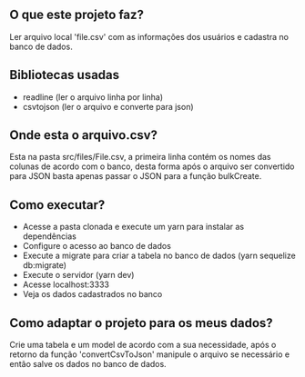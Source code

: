 ## O que este projeto faz?
Ler arquivo local 'file.csv' com as informações dos usuários e cadastra no banco de dados.

## Bibliotecas usadas
- readline (ler o arquivo linha por linha)
- csvtojson (ler o arquivo e converte para json)

## Onde esta o arquivo.csv?
Esta na pasta src/files/File.csv, a primeira linha contém os nomes das colunas de acordo com o banco, desta forma após o arquivo ser convertido para JSON basta apenas passar o JSON para a função bulkCreate.

## Como executar?
- Acesse a pasta clonada e execute um yarn para instalar as dependências
- Configure o acesso ao banco de dados
- Execute a migrate para criar a tabela no banco de dados (yarn sequelize db:migrate)
- Execute o servidor (yarn dev)
- Acesse localhost:3333
- Veja os dados cadastrados no banco

## Como adaptar o projeto para os meus dados?
Crie uma tabela e um model de acordo com a sua necessidade, após o retorno da função 'convertCsvToJson' manipule o arquivo se necessário e então salve os dados no banco de dados.
